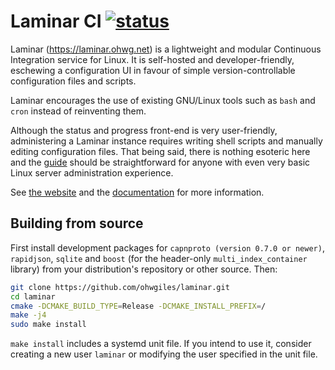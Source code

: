 # Laminar CI [![status](https://ci.ohwg.net/badge/laminar.svg)](https://ci.ohwg.net/jobs/laminar)

Laminar (https://laminar.ohwg.net) is a lightweight and modular Continuous Integration service for Linux. It is self-hosted and developer-friendly, eschewing a configuration UI in favour of simple version-controllable configuration files and scripts.

Laminar encourages the use of existing GNU/Linux tools such as `bash` and `cron` instead of reinventing them.

Although the status and progress front-end is very user-friendly, administering a Laminar instance requires writing shell scripts and manually editing configuration files. That being said, there is nothing esoteric here and the [guide](http://laminar.ohwg.net/docs.html) should be straightforward for anyone with even very basic Linux server administration experience.

See [the website](https://laminar.ohwg.net) and the [documentation](https://laminar.ohwg.net/docs.html) for more information.

## Building from source

First install development packages for `capnproto (version 0.7.0 or newer)`, `rapidjson`, `sqlite` and `boost` (for the header-only `multi_index_container` library) from your distribution's repository or other source. Then:

```bash
git clone https://github.com/ohwgiles/laminar.git
cd laminar
cmake -DCMAKE_BUILD_TYPE=Release -DCMAKE_INSTALL_PREFIX=/
make -j4
sudo make install
```

`make install` includes a systemd unit file. If you intend to use it, consider creating a new user `laminar` or modifying the user specified in the unit file.

